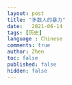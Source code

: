 ```yaml
---
layout: post
title: "多数人的暴力"
date:   2021-06-14
tags: [历史]
language : Chinese
comments: true
author: Zhen
toc: false
published: false
hidden: false
---
```



<!--stackedit_data:
eyJoaXN0b3J5IjpbNjg5NDIzMzA2XX0=
-->